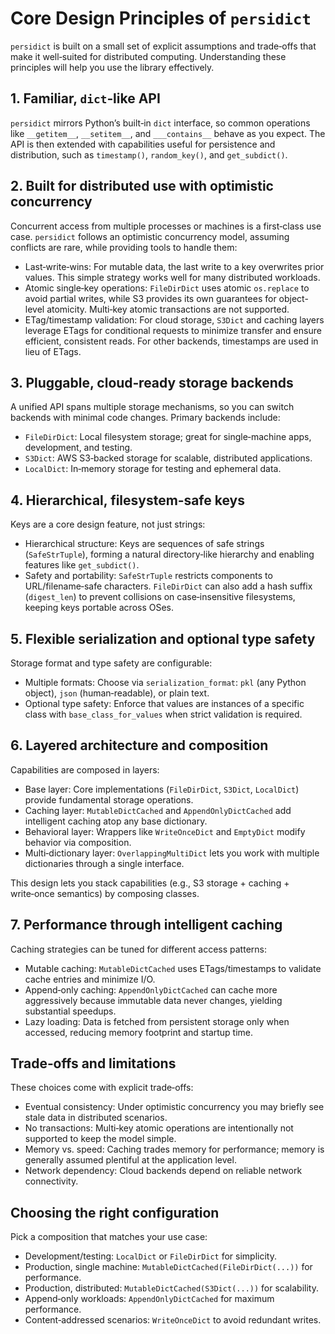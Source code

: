 # Core Design Principles of `persidict`

`persidict` is built on a small set of explicit assumptions and trade‑offs that make it well‑suited for distributed computing. Understanding these principles will help you use the library effectively.

## 1. Familiar, `dict`‑like API

`persidict` mirrors Python’s built‑in `dict` interface, so common operations like `__getitem__`, `__setitem__`, and `___contains__` behave as you expect. The API is then extended with capabilities useful for persistence and distribution, such as `timestamp()`, `random_key()`, and `get_subdict()`.

## 2. Built for distributed use with optimistic concurrency

Concurrent access from multiple processes or machines is a first‑class use case. `persidict` follows an optimistic concurrency model, assuming conflicts are rare, while providing tools to handle them:

- Last‑write‑wins: For mutable data, the last write to a key overwrites prior values. This simple strategy works well for many distributed workloads.
- Atomic single‑key operations: `FileDirDict` uses atomic `os.replace` to avoid partial writes, while S3 provides its own guarantees for object-level atomicity. Multi‑key atomic transactions are not supported.
- ETag/timestamp validation: For cloud storage, `S3Dict` and caching layers leverage ETags for conditional requests to minimize transfer and ensure efficient, consistent reads. For other backends, timestamps are used in lieu of ETags.

## 3. Pluggable, cloud‑ready storage backends

A unified API spans multiple storage mechanisms, so you can switch backends with minimal code changes. Primary backends include:

- `FileDirDict`: Local filesystem storage; great for single‑machine apps, development, and testing.
- `S3Dict`: AWS S3‑backed storage for scalable, distributed applications.
- `LocalDict`: In‑memory storage for testing and ephemeral data.

## 4. Hierarchical, filesystem‑safe keys

Keys are a core design feature, not just strings:

- Hierarchical structure: Keys are sequences of safe strings (`SafeStrTuple`), forming a natural directory‑like hierarchy and enabling features like `get_subdict()`.
- Safety and portability: `SafeStrTuple` restricts components to URL/filename‑safe characters. `FileDirDict` can also add a hash suffix (`digest_len`) to prevent collisions on case‑insensitive filesystems, keeping keys portable across OSes.

## 5. Flexible serialization and optional type safety

Storage format and type safety are configurable:

- Multiple formats: Choose via `serialization_format`: `pkl` (any Python object), `json` (human‑readable), or plain text.
- Optional type safety: Enforce that values are instances of a specific class with `base_class_for_values` when strict validation is required.

## 6. Layered architecture and composition

Capabilities are composed in layers:

- Base layer: Core implementations (`FileDirDict`, `S3Dict`, `LocalDict`) provide fundamental storage operations.
- Caching layer: `MutableDictCached` and `AppendOnlyDictCached` add intelligent caching atop any base dictionary.
- Behavioral layer: Wrappers like `WriteOnceDict` and `EmptyDict` modify behavior via composition.
- Multi‑dictionary layer: `OverlappingMultiDict` lets you work with multiple dictionaries through a single interface.

This design lets you stack capabilities (e.g., S3 storage + caching + write‑once semantics) by composing classes.

## 7. Performance through intelligent caching

Caching strategies can be tuned for different access patterns:

- Mutable caching: `MutableDictCached` uses ETags/timestamps to validate cache entries and minimize I/O.
- Append‑only caching: `AppendOnlyDictCached` can cache more aggressively because immutable data never changes, yielding substantial speedups.
- Lazy loading: Data is fetched from persistent storage only when accessed, reducing memory footprint and startup time.

## Trade‑offs and limitations

These choices come with explicit trade‑offs:

- Eventual consistency: Under optimistic concurrency you may briefly see stale data in distributed scenarios.
- No transactions: Multi‑key atomic operations are intentionally not supported to keep the model simple.
- Memory vs. speed: Caching trades memory for performance; memory is generally assumed plentiful at the application level.
- Network dependency: Cloud backends depend on reliable network connectivity.

## Choosing the right configuration

Pick a composition that matches your use case:

- Development/testing: `LocalDict` or `FileDirDict` for simplicity.
- Production, single machine: `MutableDictCached(FileDirDict(...))` for performance.
- Production, distributed: `MutableDictCached(S3Dict(...))` for scalability.
- Append‑only workloads: `AppendOnlyDictCached` for maximum performance.
- Content‑addressed scenarios: `WriteOnceDict` to avoid redundant writes.